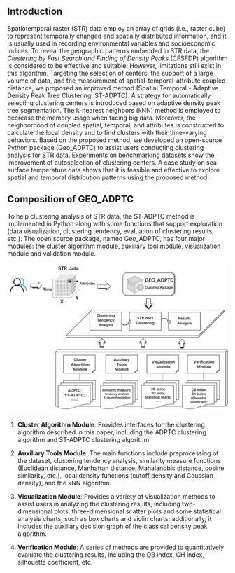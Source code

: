 ## Introduction
Spatiotemporal raster (STR) data employ an array of grids (i.e., raster cube) to represent temporally changed and spatially distributed information, and it is usually used in recording environmental variables and socioeconomic indices. To reveal the geographic patterns embedded in STR data, the *Clustering by Fast Search and Finding of Density Peaks* (CFSFDP) algorithm is considered to be effective and suitable. However, limitations still exist in this algorithm. Targeting the selection of centers, the support of a large volume of data, and the measurement of spatial-temporal-attribute coupled distance, we proposed an improved method (Spatial Temporal - Adaptive Density Peak Tree Clustering, ST-ADPTC). A strategy for automatically selecting clustering centers is introduced based on adaptive density peak tree segmentation. The k-nearest neighbors (kNN) method is employed to decrease the memory usage when facing big data. Moreover, the neighborhood of coupled spatial, temporal, and attributes is constructed to calculate the local density and to find clusters with their time-varying behaviors. Based on the proposed method, we developed an open-source Python package (Geo_ADPTC) to assist users conducting clustering analysis for STR data. Experiments on benchmarking datasets show the improvement of autoselection of clustering centers. A case study on sea surface temperature data shows that it is feasible and effective to explore spatial and temporal distribution patterns using the proposed method.

## Composition of GEO_ADPTC
To help clustering analysis of STR data, the ST-ADPTC method is implemented in Python along with some functions that support exploration (data visualization, clustering tendency, evaluation of clustering results, etc.). The open source package, named Geo_ADPTC, has four major modules: the cluster algorithm module, auxiliary tool module, visualization module and validation module. 

![image-20220225162236227](https://raw.githubusercontent.com/SuilandCoder/PicStorage/master/fig8.png)

1. **Cluster Algorithm Module**: Provides interfaces for the clustering algorithm described in this paper, including the ADPTC clustering algorithm and ST-ADPTC clustering algorithm.

2. **Auxiliary Tools Module**: The main functions include preprocessing of the dataset, clustering tendency analysis, similarity measure functions (Euclidean distance, Manhattan distance, Mahalanobis distance, cosine similarity, etc.), local density functions (cutoff density and Gaussian density), and the kNN algorithm.

3. **Visualization Module**: Provides a variety of visualization methods to assist users in analyzing the clustering results, including two-dimensional plots, three-dimensional scatter plots and some statistical analysis charts, such as box charts and violin charts; additionally, it includes the auxiliary decision graph of the classical density peak algorithm.

4. **Verification Module**: A series of methods are provided to quantitatively evaluate the clustering results, including the DB index, CH index, silhouette coefficient, etc.

